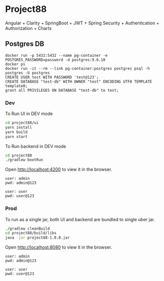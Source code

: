 # Project88

Angular + Clarity + SpringBoot + JWT + Spring Security + Authentication + Authorization + Charts

## Postgres DB

```
docker run -p 5432:5432 --name pg-container -e POSTGRES_PASSWORD=password -d postgres:9.6.10
docker ps
docker run -it --rm --link pg-container:postgres postgres psql -h postgres -U postgres
CREATE USER test WITH PASSWORD 'test@123';
CREATE DATABASE "test-db" WITH OWNER "test" ENCODING UTF8 TEMPLATE template0;
grant all PRIVILEGES ON DATABASE "test-db" to test;
```

### Dev

To Run UI in DEV mode

```bash
cd project88/ui
yarn install
yarn build
yarn start
```

To Run backend in DEV mode

```bash
cd project88
./gradlew bootRun
```

Open [http://localhost:4200](http://localhost:4200) to view it in the browser.

```
user: admin
pwd: admin@123

user: user
pwd: user@123
```

### Prod
To run as a single jar, both UI and backend are bundled to single uber jar.

```bash
./gradlew cleanBuild
cd project88/build/libs
java -jar project88-1.0.0.jar
```

Open [http://localhost:8080](http://localhost:8080) to view it in the browser.

```
user: admin
pwd: admin@123

user: user
pwd: user@123
```

